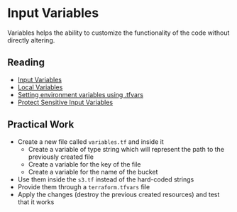 # Input Variables

Variables helps the ability to customize the functionality of the code without directly altering.

## Reading 

- [Input Variables](https://developer.hashicorp.com/terraform/language/values/variables)
- [Local Variables](https://developer.hashicorp.com/terraform/language/values/locals)
- [Setting environment variables using .tfvars](https://spacelift.io/blog/terraform-tfvars)
- [Protect Sensitive Input Variables](https://developer.hashicorp.com/terraform/tutorials/configuration-language/sensitive-variables)

## Practical Work

- Create a new file called `variables.tf` and inside it
  - Create a variable of type string which will represent the path to the previously created file
  - Create a variable for the key of the file
  - Create a variable for the name of the bucket
- Use them inside the `s3.tf` instead of the hard-coded strings
- Provide them through a `terraform.tfvars` file
- Apply the changes (destroy the previous created resources) and test that it works